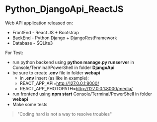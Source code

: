 # Python_DjangoApi_ReactJS

Web API application released on:
* FrontEnd - React JS + Bootstrap
* BackEnd - Python Django + DjangoRestFramework
* Database - SQLite3

For Test:
* run python backend using __python manage.py runserver__ in Console/Terminal/PowerShell in folder __DjangoApi__
* be sure to create __.env__ file in folder __webapi__
  * in __.env__ insert (as like in example):
  * REACT_APP_API=http://127.0.0.1:8000/
  * REACT_APP_PHOTOPATH=http://127.0.0.1:8000/media/
* run frontend using __npm start__ Console/Terminal/PowerShell in folder __webapi__
* Make some tests

> "Coding hard is not a way to resolve troubles"

